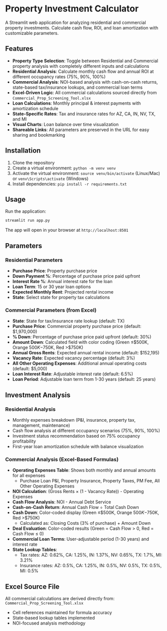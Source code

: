 # Property Investment Calculator

A Streamlit web application for analyzing residential and commercial property investments. Calculate cash flow, ROI, and loan amortization with customizable parameters.

## Features

- **Property Type Selection**: Toggle between Residential and Commercial property analysis with completely different inputs and calculations
- **Residential Analysis**: Calculate monthly cash flow and annual ROI at different occupancy rates (75%, 90%, 100%)
- **Commercial Analysis**: NOI-based analysis with cash-on-cash returns, state-based tax/insurance lookups, and commercial loan terms
- **Excel-Driven Logic**: All commercial calculations sourced directly from `Commercial_Prop_Screening_Tool.xlsx` 
- **Loan Calculations**: Monthly principal & interest payments with amortization schedule
- **State-Specific Rates**: Tax and insurance rates for AZ, CA, IN, NV, TX, and MI
- **Visual Charts**: Loan balance over time visualization
- **Shareable Links**: All parameters are preserved in the URL for easy sharing and bookmarking

## Installation

1. Clone the repository
2. Create a virtual environment: `python -m venv venv`
3. Activate the virtual environment: `source venv/bin/activate` (Linux/Mac) or `venv\Scripts\activate` (Windows)
4. Install dependencies: `pip install -r requirements.txt`

## Usage

Run the application:
```bash
streamlit run app.py
```

The app will open in your browser at `http://localhost:8501`

## Parameters

### Residential Parameters
- **Purchase Price**: Property purchase price
- **Down Payment %**: Percentage of purchase price paid upfront  
- **Interest Rate %**: Annual interest rate for the loan
- **Loan Term**: 15 or 30 year loan options
- **Expected Monthly Rent**: Projected rental income
- **State**: Select state for property tax calculations

### Commercial Parameters (from Excel)
- **State**: State for tax/insurance rate lookup (default: TX)
- **Purchase Price**: Commercial property purchase price (default: $1,970,000)
- **% Down**: Percentage of purchase price paid upfront (default: 30%)
- **Amount Down**: Calculated field with color coding (Green ≤$500K, Orange $500K-$750K, Red >$750K)
- **Annual Gross Rents**: Expected annual rental income (default: $152,195)
- **Vacancy Rate**: Expected vacancy percentage (default: 3%)
- **All Other Operating Expenses**: Additional annual operating costs (default: $5,000)
- **Loan Interest Rate**: Adjustable interest rate (default: 6.5%)
- **Loan Period**: Adjustable loan term from 1-30 years (default: 25 years)

## Investment Analysis

### Residential Analysis
- Monthly expenses breakdown (P&I, insurance, property tax, management, maintenance)
- Cash flow analysis at different occupancy scenarios (75%, 90%, 100%)
- Investment status recommendation based on 75% occupancy profitability
- First-year loan amortization schedule with balance visualization

### Commercial Analysis (Excel-Based Formulas)
- **Operating Expenses Table**: Shows both monthly and annual amounts for all expenses
  - Purchase Loan P&I, Property Insurance, Property Taxes, PM Fee, All Other Operating Expenses
- **NOI Calculation**: (Gross Rents × (1 - Vacancy Rate)) - Operating Expenses
- **Cash Flow Analysis**: NOI - Annual Debt Service  
- **Cash-on-Cash Return**: Annual Cash Flow ÷ Total Cash Down
- **Cash Down**: Color-coded display (Green ≤$500K, Orange $500K-$750K, Red >$750K)
  - Calculated as: Closing Costs (3% of purchase) + Amount Down
- **Deal Evaluation**: Color-coded results (Green = Cash Flow > 0, Red = Cash Flow ≤ 0)
- **Commercial Loan Terms**: User-adjustable period (1-30 years) and interest rate
- **State Lookup Tables**: 
  - Tax rates: AZ: 0.62%, CA: 1.25%, IN: 1.37%, NV: 0.65%, TX: 1.7%, MI: 3.21%
  - Insurance rates: AZ: 0.5%, CA: 1.25%, IN: 0.5%, NV: 0.5%, TX: 0.5%, MI: 0.5%

## Excel Source File
All commercial calculations are derived directly from: `Commercial_Prop_Screening_Tool.xlsx`
- Cell references maintained for formula accuracy
- State-based lookup tables implemented  
- NOI-focused analysis methodology
